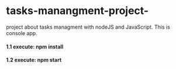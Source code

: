 # tasks-manangment-project-
project about tasks managment with nodeJS and JavaScript. This is console app. 

#### 1.1 execute: npm install 
#### 1.2 execute: npm start 
